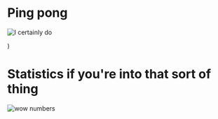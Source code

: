 # Ping pong

![I certainly do](https://file.coffee/u/m4pA-65fg.jpeg)

)
# Statistics if you're into that sort of thing

![wow numbers](https://gitlang.mrmarble.dev/ONX0?format=svg&background=%23DDFFF7)
